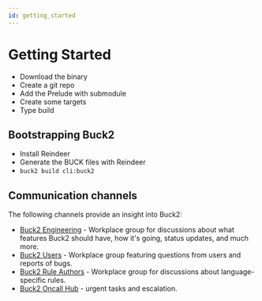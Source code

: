 ```yaml
---
id: getting_started
---
```


# Getting Started

* Download the binary
* Create a git repo
* Add the Prelude with submodule
* Create some targets
* Type build

## Bootstrapping Buck2

* Install Reindeer
* Generate the BUCK files with Reindeer
* `buck2 build cli:buck2`

<FbInternalOnly>

## Communication channels

The following channels provide an insight into Buck2:

* [Buck2 Engineering](https://fb.workplace.com/groups/buck2prototyping) - Workplace group for discussions about what features Buck2 should have, how it's going, status updates, and much more.
* [Buck2 Users](https://fb.workplace.com/groups/buck2users) - Workplace group featuring questions from users and reports of bugs.
* [Buck2 Rule Authors](https://fb.workplace.com/groups/347532827186692) - Workplace group for discussions about language-specific rules.
* [Buck2 Oncall Hub](https://www.internalfb.com/intern/monitor/oncall_profile?oncall=buck2) - urgent tasks and escalation.

</FbInternalOnly>
